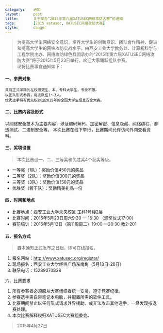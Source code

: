 ```yaml
---
category:    通知
layout:      post
title:       关于举办“2015年第六届XATUSEC网络攻防大赛”的通知
tags:        [2015 xatusec, XATUSEC网络攻防大赛]
style:       danger
---
```


> 为提高大学生网络安全意识，培养大学生的创新意识、团队合作精神，促进和提高大学生的网络攻防实战水平，由西安工业大学教务处、计算机科学与工程学院主办、网络攻防绿色兵团承办的“2015年第六届XATUSEC网络攻防大赛”将于2015年5月23日举行，欢迎大家踊跃组队参赛。   
> 现将比赛事宜通知如下：

#### 一、参赛对象
    具有正式学籍的在校研究生、本、专科大学生，专业不限。
    以团队形式参赛，每支队伍1～3人。
    优秀选手将有优先权参加2015年的全国大学生信息安全大赛。

#### 二、比赛内容及形式
   以网络安全技术为主要内容，涉及编码解码、加密解密、信息隐藏、网络编程、渗透测试、二进制安全等。
   本次比赛在线下举行，比赛期间允许访问外网查看资料。

#### 三、奖项设置
> 本次比赛设一、二、三等奖和优胜奖4个获奖等级。   
- 一等奖（1队）：奖励价值450元的奖品 
- 二等奖（2队）：奖励价值300元的奖品 
- 三等奖（3队）：奖励价值150元的奖品 
- 优胜奖（若干队）：奖励精美礼品一份 

#### 四、时间和地点
- 比赛地点：西安工业大学未央校区 工科1号楼2层
- 比赛时间：2015年5月23日周六9:30 — 16:30 （颁奖仪式17:00）     
- 赛前培训：2015年5月12日（第11周周二）19:00 —20:30 教2-201

#### 五、报名方式
> 自本通知正式发布之日起，即可在线报名。   
1. 报名网站：http://www.xatusec.org/register/
2. 现场报名：西安工业大学经纬广场东南角（5月18日-20日）
3. 联系电话：15289370838

六、比赛要求
1. 所有参赛者必须服从大赛组织者统一安排，遵守竞赛纪律。
2. 参赛选手需自带笔记本电脑，并配置所需的软件工具。
3. 比赛期间禁止以任何形式请求外界援助、或非法攻击其他选手，一经发现按退赛处理。
4. 本次比赛解释权归XATUSEC大赛组委会。

> 2015年4月27日   